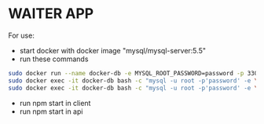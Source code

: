 # WAITER APP

For use:
 * start docker with docker image "mysql/mysql-server:5.5"
 * run these commands
```bash
sudo docker run --name docker-db -e MYSQL_ROOT_PASSWORD=password -p 3306:3306 -d mysql/mysql-server:5.5
sudo docker exec -it docker-db bash -c "mysql -u root -p'password' -e \"GRANT ALL ON *.* TO root@'%' IDENTIFIED BY 'password';\""
sudo docker exec -it docker-db bash -c "mysql -u root -p'password' -e \"SET PASSWORD = OLD_PASSWORD('password');\""
```
 * run npm start in client
 * run npm start in api
